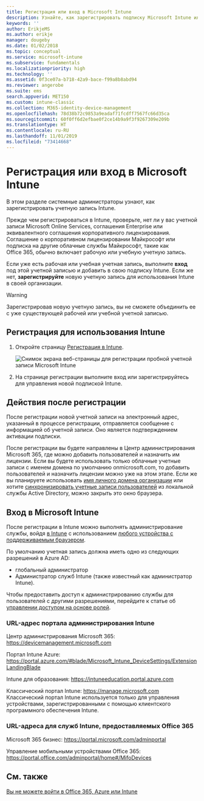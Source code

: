 ```yaml
---
title: Регистрация или вход в Microsoft Intune
description: Узнайте, как зарегистрировать подписку Microsoft Intune или выполнить вход, чтобы начать использовать подписку.
keywords: ''
author: ErikjeMS
ms.author: erikje
manager: dougeby
ms.date: 01/02/2018
ms.topic: conceptual
ms.service: microsoft-intune
ms.subservice: fundamentals
ms.localizationpriority: high
ms.technology: ''
ms.assetid: 0f3ce07a-b718-42a9-bace-f99a8b8abd94
ms.reviewer: angerobe
ms.suite: ems
search.appverid: MET150
ms.custom: intune-classic
ms.collection: M365-identity-device-management
ms.openlocfilehash: 78d38b72c9853a9eadaf71fcdff7567fc66d35ca
ms.sourcegitcommit: 60f0ff6d2efbae0f2ce14b9a9f3f9267309e209b
ms.translationtype: HT
ms.contentlocale: ru-RU
ms.lasthandoff: 11/01/2019
ms.locfileid: "73414668"
---
```

# <a name="sign-up-or-sign-in-to-microsoft-intune"></a>Регистрация или вход в Microsoft Intune

В этом разделе системные администраторы узнают, как зарегистрировать учетную запись Intune.

Прежде чем регистрироваться в Intune, проверьте, нет ли у вас учетной записи Microsoft Online Services, соглашения Enterprise или эквивалентного соглашения корпоративного лицензирования. Соглашение о корпоративном лицензировании Майкрософт или подписка на другие облачные службы Майкрософт, такие как Office 365, обычно включает рабочую или учебную учетную запись.

Если уже есть рабочая или учебная учетная запись, выполните **вход** под этой учетной записью и добавить в свою подписку Intune. Если же нет, **зарегистрируйте** новую учетную запись для использования Intune в своей организации.

>[!WARNING]
>Зарегистрировав новую учетную запись, вы не сможете объединить ее с уже существующей рабочей или учебной учетной записью.

## <a name="how-to-sign-up-for-intune"></a>Регистрация для использования Intune

1. Откройте страницу [Регистрация в Intune](https://admin.microsoft.com/Signup/Signup.aspx?OfferId=40BE278A-DFD1-470a-9EF7-9F2596EA7FF9&dl=INTUNE_A&ali=1#0%20).

   ![Снимок экрана веб-страницы для регистрации пробной учетной записи Microsoft Intune](./media/account-sign-up/account-sign-up-site.png)

2. На странице регистрации выполните вход или зарегистрируйтесь для управления новой подпиской Intune.

## <a name="post-sign-up-considerations"></a>Действия после регистрации

После регистрации новой учетной записи на электронный адрес, указанный в процессе регистрации, отправляется сообщение с информацией об учетной записи. Оно является подтверждением активации подписки.

После регистрации вы будете направлены в Центр администрирования Microsoft 365, где можно добавить пользователей и назначить им лицензии. Если вы будете использовать только облачные учетные записи с именем домена по умолчанию onmicrosoft.com, то добавить пользователей и назначить лицензии можно уже на этом этапе. Если же вы планируете использовать [имя личного домена организации](custom-domain-name-configure.md) или хотите [синхронизировать учетные записи пользователей](users-add.md#sync-active-directory-and-add-users-to-intune) из локальной службы Active Directory, можно закрыть это окно браузера.

## <a name="sign-in-to-microsoft-intune"></a>Вход в Microsoft Intune

После регистрации в Intune можно выполнять администрирование службы, войдя [в Intune](https://go.microsoft.com/fwlink/?linkid=2090973) с использованием [любого устройства с поддерживаемым браузером](supported-devices-browsers.md#intune-supported-web-browsers).

По умолчанию учетная запись должна иметь одно из следующих разрешений в Azure AD:

- глобальный администратор
- Администратор служб Intune (также известный как администратор Intune).

Чтобы предоставить доступ к администрированию службы для пользователей с другими разрешениями, перейдите к статье об [управлении доступом на основе ролей](role-based-access-control.md).

### <a name="intune-admin-portal-url"></a>URL-адрес портала администрирования Intune

Центр администрирования Microsoft 365: https://devicemanagement.microsoft.com

Портал Intune Azure: https://portal.azure.com/#blade/Microsoft_Intune_DeviceSettings/ExtensionLandingBlade

Intune для образования: https://intuneeducation.portal.azure.com

Классический портал Intune: https://manage.microsoft.com Классический портал Intune используется только для управления устройствами, зарегистрированными с помощью клиентского программного обеспечения Intune.

### <a name="urls-for-intune-services-provided-by-office-365"></a>URL-адреса для служб Intune, предоставляемых Office 365

Microsoft 365 бизнес: https://portal.microsoft.com/adminportal

Управление мобильными устройствами Office 365: https://portal.office.com/adminportal/home#/MifoDevices

## <a name="see-also"></a>См. также

[Вы не можете войти в Office 365, Azure или Intune](https://support.microsoft.com/help/2412085)
